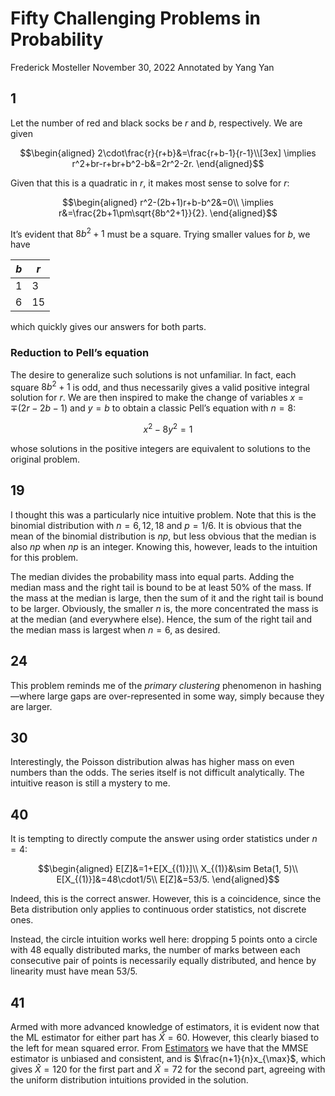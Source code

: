 # Fifty Challenging Problems in Probability

Frederick Mosteller
November 30, 2022
Annotated by Yang Yan

## 1

Let the number of red and black socks be $r$ and $b$, respectively. We are given

$$\begin{aligned}
2\cdot\frac{r}{r+b}&=\frac{r+b-1}{r-1}\\[3ex]
\implies r^2+br-r+br+b^2-b&=2r^2-2r.
\end{aligned}$$

Given that this is a quadratic in $r$, it makes most sense to solve for $r$:

$$\begin{aligned}
r^2-(2b+1)r+b-b^2&=0\\
\implies r&=\frac{2b+1\pm\sqrt{8b^2+1}}{2}.
\end{aligned}$$

It’s evident that $8b^2+1$ must be a square. Trying smaller values for $b$, we have

$b$|$r$
-|-
$1$|$3$
$6$|$15$

which quickly gives our answers for both parts.

### Reduction to Pell’s equation

The desire to generalize such solutions is not unfamiliar. In fact, each square $8b^2+1$ is odd, and thus necessarily gives a valid positive integral solution for $r$. We are then inspired to make the change of variables $x=\mp(2r-2b-1)$ and $y=b$ to obtain a classic Pell’s equation with $n=8$:

$$x^2-8y^2=1$$

whose solutions in the positive integers are equivalent to solutions to the original problem.

## 19

I thought this was a particularly nice intuitive problem. Note that this is the binomial distribution with $n=6,12,18$ and $p=1/6$. It is obvious that the mean of the binomial distribution is $np$, but less obvious that the median is also $np$ when $np$ is an integer. Knowing this, however, leads to the intuition for this problem.

The median divides the probability mass into equal parts. Adding the median mass and the right tail is bound to be at least 50% of the mass. If the mass at the median is large, then the sum of it and the right tail is bound to be larger. Obviously, the smaller $n$ is, the more concentrated the mass is at the median (and everywhere else). Hence, the sum of the right tail and the median mass is largest when $n=6$, as desired.

## 24

This problem reminds me of the *primary clustering* phenomenon in hashing—where large gaps are over-represented in some way, simply because they are larger.

## 30

Interestingly, the Poisson distribution alwas has higher mass on even numbers than the odds. The series itself is not difficult analytically. The intuitive reason is still a mystery to me.

## 40

It is tempting to directly compute the answer using order statistics under $n=4$:

$$\begin{aligned}
E[Z]&=1+E[X_{(1)}]\\
X_{(1)}&\sim Beta(1, 5)\\
E[X_{(1)}]&=48\cdot1/5\\
E[Z]&=53/5.
\end{aligned}$$

Indeed, this is the correct answer. However, this is a coincidence, since the Beta distribution only applies to continuous order statistics, not discrete ones.

Instead, the circle intuition works well here: dropping 5 points onto a circle with 48 equally distributed marks, the number of marks between each consecutive pair of points is necessarily equally distributed, and hence by linearity must have mean $53/5$.

## 41

Armed with more advanced knowledge of estimators, it is evident now that the ML estimator for either part has $\hat X=60$. However, this clearly biased to the left for mean squared error. From [Estimators](../memos/estimators) we have that the MMSE estimator is unbiased and consistent, and is $\frac{n+1}{n}x_{\max}$, which gives $\hat X=120$ for the first part and $\hat X=72$ for the second part, agreeing with the uniform distribution intuitions provided in the solution.

